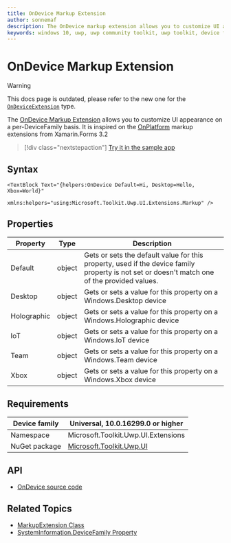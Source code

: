 ```yaml
---
title: OnDevice Markup Extension
author: sonnemaf
description: The OnDevice markup extension allows you to customize UI appearance on a per-DeviceFamily basis (outdated docs).
keywords: windows 10, uwp, uwp community toolkit, uwp toolkit, device family, markup extension, XAML, markup 
---
```


# OnDevice Markup Extension

> [!WARNING]
> This docs page is outdated, please refer to the new one for the [`OnDeviceExtension`](OnDeviceExtension.md) type.

The [OnDevice Markup Extension](https://docs.microsoft.com/dotnet/api/microsoft.toolkit.uwp.ui.extensions.ondevice) allows you to customize UI appearance on a per-DeviceFamily basis. It is inspired on the [OnPlatform](https://github.com/xamarin/Xamarin.Forms/issues/2608) markup extensions from Xamarin.Forms 3.2

> [!div class="nextstepaction"]
> [Try it in the sample app](uwpct://Extensions?sample=OnDevice)

## Syntax

```xaml
<TextBlock Text="{helpers:OnDevice Default=Hi, Desktop=Hello, Xbox=World}"
            xmlns:helpers="using:Microsoft.Toolkit.Uwp.UI.Extensions.Markup" />
```

## Properties

| Property | Type | Description |
| -- | -- | -- |
| Default | object | Gets or sets the default value for this property, used if the device family property is not set or doesn't match one of the provided values.
| Desktop | object | Gets or sets a value for this property on a Windows.Desktop device
| Holographic | object | Gets or sets a value for this property on a Windows.Holographic device
| IoT | object | Gets or sets a value for this property on a Windows.IoT device
| Team | object | Gets or sets a value for this property on a Windows.Team device
| Xbox | object | Gets or sets a value for this property on a Windows.Xbox device

## Requirements

| Device family | Universal, 10.0.16299.0 or higher   |
| -- | -- |
| Namespace | Microsoft.Toolkit.Uwp.UI.Extensions |
| NuGet package | [Microsoft.Toolkit.Uwp.UI](https://www.nuget.org/packages/Microsoft.Toolkit.Uwp.UI/) |

## API

* [OnDevice source code](https://github.com/Microsoft/WindowsCommunityToolkit/blob/rel/7.0.0/Microsoft.Toolkit.Uwp.UI/Extensions/Markup/OnDeviceExtension.cs)

## Related Topics

* [MarkupExtension Class](https://docs.microsoft.com/uwp/api/windows.ui.xaml.markup.markupextension)
* [SystemInformation.DeviceFamily Property](https://docs.microsoft.com/dotnet/api/microsoft.toolkit.uwp.helpers.systeminformation.devicefamily)
